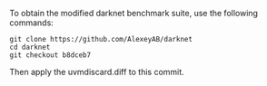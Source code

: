 To obtain the modified darknet benchmark suite, use the following commands:
```
git clone https://github.com/AlexeyAB/darknet
cd darknet
git checkout b8dceb7
```

Then apply the uvmdiscard.diff to this commit.

